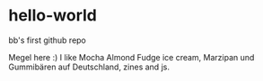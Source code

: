 # hello-world
bb's first github repo

Megel here :) I like Mocha Almond Fudge ice cream, Marzipan und Gummibären auf Deutschland, zines and js. 
